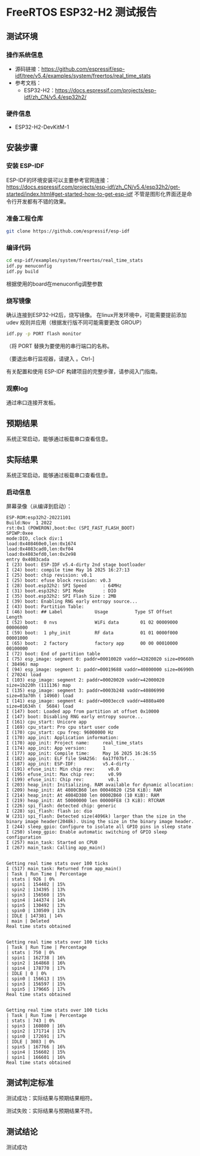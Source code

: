 # FreeRTOS ESP32-H2 测试报告

## 测试环境
### 操作系统信息

- 源码链接：https://github.com/espressif/esp-idf/tree/v5.4/examples/system/freertos/real_time_stats
- 参考文档：
  - ESP32-H2：https://docs.espressif.com/projects/esp-idf/zh_CN/v5.4/esp32h2/

### 硬件信息

- ESP32-H2-DevKitM-1

## 安装步骤

### 安装 ESP-IDF

ESP-IDF的环境安装可以主要参考官网连接：
https://docs.espressif.com/projects/esp-idf/zh_CN/v5.4/esp32h2/get-started/index.html#get-started-how-to-get-esp-idf
不管是图形化界面还是命令行开发都有不错的效果。

### 准备工程仓库

```bash
git clone https://github.com/espressif/esp-idf
```

### 编译代码

```bash
cd esp-idf/examples/system/freertos/real_time_stats
idf.py menuconfig
idf.py build
```

根据使用的board在menuconfig调整参数

### 烧写镜像

确认连接到ESP32-H2后，烧写镜像。
在linux开发环境中，可能需要提前添加 udev 规则并应用（根据发行版不同可能需要更改 GROUP）

```bash
idf.py -p PORT flash monitor
```

（将 PORT 替换为要使用的串行端口的名称。

（要退出串行监视器，请键入 。Ctrl-]

有关配置和使用 ESP-IDF 构建项目的完整步骤，请参阅入门指南。

### 观察log

通过串口连接开发板。

## 预期结果

系统正常启动，能够通过板载串口查看信息。

## 实际结果

系统正常启动，能够通过板载串口查看信息。

### 启动信息

屏幕录像（从编译到启动）：

```log
ESP-ROM:esp32h2-20221101
Build:Nov  1 2022
rst:0x1 (POWERON),boot:0xc (SPI_FAST_FLASH_BOOT)
SPIWP:0xee
mode:DIO, clock div:1
load:0x408460e0,len:0x1674
load:0x4083cad0,len:0xf04
load:0x4083efd0,len:0x2e98
entry 0x4083cada
I (23) boot: ESP-IDF v5.4-dirty 2nd stage bootloader
I (24) boot: compile time May 16 2025 16:27:13
I (25) boot: chip revision: v0.1
I (25) boot: efuse block revision: v0.3
I (28) boot.esp32h2: SPI Speed      : 64MHz
I (31) boot.esp32h2: SPI Mode       : DIO
I (35) boot.esp32h2: SPI Flash Size : 2MB
I (39) boot: Enabling RNG early entropy source...
I (43) boot: Partition Table:
I (46) boot: ## Label            Usage          Type ST Offset   Length
I (52) boot:  0 nvs              WiFi data        01 02 00009000 00006000
I (59) boot:  1 phy_init         RF data          01 01 0000f000 00001000
I (65) boot:  2 factory          factory app      00 00 00010000 00100000
I (72) boot: End of partition table
I (75) esp_image: segment 0: paddr=00010020 vaddr=42020020 size=09660h ( 38496) map
I (94) esp_image: segment 1: paddr=00019688 vaddr=40800000 size=06990h ( 27024) load
I (103) esp_image: segment 2: paddr=00020020 vaddr=42000020 size=1b220h (111136) map
I (135) esp_image: segment 3: paddr=0003b248 vaddr=40806990 size=03a70h ( 14960) load
I (141) esp_image: segment 4: paddr=0003ecc0 vaddr=4080a400 size=01634h (  5684) load
I (147) boot: Loaded app from partition at offset 0x10000
I (147) boot: Disabling RNG early entropy source...
I (161) cpu_start: Unicore app
I (169) cpu_start: Pro cpu start user code
I (170) cpu_start: cpu freq: 96000000 Hz
I (170) app_init: Application information:
I (170) app_init: Project name:     real_time_stats
I (174) app_init: App version:      1
I (177) app_init: Compile time:     May 16 2025 16:26:55
I (182) app_init: ELF file SHA256:  6a17f07bf...
I (187) app_init: ESP-IDF:          v5.4-dirty
I (191) efuse_init: Min chip rev:     v0.0
I (195) efuse_init: Max chip rev:     v0.99 
I (199) efuse_init: Chip rev:         v0.1
I (203) heap_init: Initializing. RAM available for dynamic allocation:
I (209) heap_init: At 4080CB60 len 00040820 (258 KiB): RAM
I (214) heap_init: At 4084D380 len 00002B60 (10 KiB): RAM
I (219) heap_init: At 50000000 len 00000FE8 (3 KiB): RTCRAM
I (226) spi_flash: detected chip: generic
I (228) spi_flash: flash io: dio
W (231) spi_flash: Detected size(4096k) larger than the size in the binary image header(2048k). Using the size in the binary image header.
I (244) sleep_gpio: Configure to isolate all GPIO pins in sleep state
I (250) sleep_gpio: Enable automatic switching of GPIO sleep configuration
I (257) main_task: Started on CPU0
I (267) main_task: Calling app_main()


Getting real time stats over 100 ticks
I (517) main_task: Returned from app_main()
| Task | Run Time | Percentage
| stats | 926 | 0%
| spin1 | 154402 | 15%
| spin2 | 134395 | 13%
| spin3 | 156560 | 15%
| spin4 | 144374 | 14%
| spin5 | 130492 | 13%
| spin0 | 130509 | 13%
| IDLE | 147381 | 14%
| main | Deleted
Real time stats obtained


Getting real time stats over 100 ticks
| Task | Run Time | Percentage
| stats | 750 | 0%
| spin1 | 162738 | 16%
| spin2 | 164868 | 16%
| spin4 | 178770 | 17%
| IDLE | 0 | 0%
| spin0 | 156613 | 15%
| spin3 | 156597 | 15%
| spin5 | 179665 | 17%
Real time stats obtained


Getting real time stats over 100 ticks
| Task | Run Time | Percentage
| stats | 743 | 0%
| spin3 | 160800 | 16%
| spin2 | 171714 | 17%
| spin0 | 172691 | 17%
| IDLE | 3083 | 0%
| spin5 | 167766 | 16%
| spin4 | 156602 | 15%
| spin1 | 166601 | 16%
Real time stats obtained
```

## 测试判定标准

测试成功：实际结果与预期结果相符。

测试失败：实际结果与预期结果不符。

## 测试结论

测试成功
